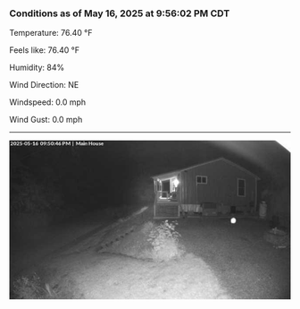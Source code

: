 ### Conditions as of May 16, 2025 at 9:56:02 PM CDT 

Temperature: 76.40 &deg;F

Feels like: 76.40 &deg;F

Humidity: 84%

Wind Direction: NE

Windspeed: 0.0 mph

Wind Gust: 0.0 mph

---

<img src="./images/latest.jpeg"/>

